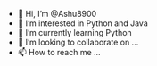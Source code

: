 - 👋 Hi, I’m @Ashu8900
- 👀 I’m interested in Python and Java
- 🌱 I’m currently learning Python
- 💞️ I’m looking to collaborate on ...
- 📫 How to reach me ...

<!---
Ashu8900/Ashu8900 is a ✨ special ✨ repository because its `README.md` (this file) appears on your GitHub profile.
You can click the Preview link to take a look at your changes.
--->
